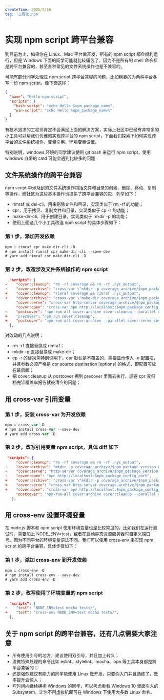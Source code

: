 ```yaml
---
createTime: 2025/3/16
tag: '工程化,npm'
---
```


# 实现 npm script 跨平台兼容

到目前为止，如果你在 Linux、Mac 平台做开发，所有的 npm script 都会顺利运行，但是 Windows 下面的同学可能就比较痛苦了，因为不是所有的 shell 命令都是跨平台兼容的，甚至各种常见的文件系统操作也是不兼容的。

可能有部分同学处理过 npm script 跨平台兼容的问题，比如粗暴的为两种平台各写一份 npm script，像下面这样：

```json
{
  "name": "hello-npm-script",
  "scripts": {
    "bash-script": "echo Hello $npm_package_name",
    "win-script": "echo Hello %npm_package_name%"
  }
}
```

有技术追求的工程师肯定不会满足上面的解决方案，实际上社区中已经有非常多的小工具可以帮我们优雅的实现跨平台的 npm script，下面我们探索下如何实现跨平台的文件系统操作、变量引用、环境变量设置。

特别说明，windows 环境的同学建议使用 git bash 来运行 npm script，使用 windows 自带的 cmd 可能会遇到比较多的问题

## 文件系统操作的跨平台兼容

npm script 中涉及到的文件系统操作包括文件和目录的创建、删除、移动、复制等操作，而社区为这些基本操作也提供了跨平台兼容的包，列举如下：

* rimraf 或 del-cli，用来删除文件和目录，实现类似于 rm -rf 的功能；
* cpr，用于拷贝、复制文件和目录，实现类似于 cp -r 的功能；
* make-dir-cli，用于创建目录，实现类似于 mkdir -p 的功能；
* 使用上面这几个小工具改造 npm script 的具体步骤如下：

### 第 1 步，添加开发依赖

```js
npm i rimraf cpr make-dir-cli -D
# npm install rimraf cpr make-dir-cli --save-dev
# yarn add rimraf cpr make-dir-cli -D
```

### 第 2 步，改造涉及文件系统操作的 npm script

```json
  "scripts": {
-    "cover:cleanup": "rm -rf coverage && rm -rf .nyc_output",
-    "cover:archive": "cross-var \"mkdir -p coverage_archive/$npm_package_version && cp -r coverage/* coverage_archive/$npm_package_version\"",
+    "cover:cleanup": "rimraf coverage && rimraf .nyc_output",
+    "cover:archive": "cross-var \"make-dir coverage_archive/$npm_package_version && cpr coverage/* coverage_archive/$npm_package_version -o\"",
     "cover:serve": "cross-var http-server coverage_archive/$npm_package_version -p $npm_package_config_port",
     "cover:open": "cross-var opn http://localhost:$npm_package_config_port",
-    "postcover": "npm-run-all cover:archive cover:cleanup --parallel cover:serve cover:open"
+    "precover": "npm run cover:cleanup",
+    "postcover": "npm-run-all cover:archive --parallel cover:serve cover:open"
  },
```

对改动的几点说明：

* rm -rf 直接替换成 rimraf；
* mkdir -p 直接替换成 make-dir；
* cp -r 的替换需特别说明下，cpr 默认是不覆盖的，需要显示传入 -o 配置项，并且参数必须严格是 cpr source destination [options] 的格式，即配置项放在最后面；
* 把 cover:cleanup 从 postcover 挪到 precover 里面去执行，规避 cpr 没归档完毕覆盖率报告就被清空的问题；

## 用 cross-var 引用变量

### 第 1 步，安装 cross-var 为开发依赖

```js
npm i cross-var -D
# npm install cross-var --save-dev
# yarn add cross-var -D
```

### 第 2 步，改写引用变量 npm script，具体 diff 如下

```json
 "scripts": {
     "cover:cleanup": "rm -rf coverage && rm -rf .nyc_output",
-    "cover:archive": "mkdir -p coverage_archive/$npm_package_version && cp -r coverage/* coverage_archive/$npm_package_version",
-    "cover:serve": "http-server coverage_archive/$npm_package_version -p $npm_package_config_port",
-    "cover:open": "opn http://localhost:$npm_package_config_port",
+    "cover:archive": "cross-var \"mkdir -p coverage_archive/$npm_package_version && cp -r coverage/* coverage_archive/$npm_package_version\"",
+    "cover:serve": "cross-var http-server coverage_archive/$npm_package_version -p $npm_package_config_port",
+    "cover:open": "cross-var opn http://localhost:$npm_package_config_port",
     "postcover": "npm-run-all cover:archive cover:cleanup --parallel cover:serve cover:open"
   },
```

## 用 cross-env 设置环境变量

在 node.js 脚本和 npm script 使用环境变量也是比较常见的，比如我们在运行测试时，需要加上 NODE_ENV=test，或者在启动静态资源服务器时自定义端口号。因为不同平台的环境变量语法不同，我们可以使用 cross-env 来实现 npm script 的跨平台兼容，具体步骤如下：

### 第 1 步，添加 cross-env 到开发依赖

```js
npm i cross-env -D
# npm install cross-env --save-dev
# yarn add cross-env -D
```

### 第 2 步，改写使用了环境变量的 npm script

```json
  "scripts": {
-    "test": "NODE_ENV=test mocha tests/",
+    "test": "cross-env NODE_ENV=test mocha tests/",
  },
```

## 关于 npm script 的跨平台兼容，还有几点需要大家注意

* 所有使用引号的地方，建议使用双引号，并且加上转义；
* 没做特殊处理的命令比如 eslint、stylelint、mocha、opn 等工具本身都是跨平台兼容的；
* 还是强烈建议有能力的同学能使用 Linux 做开发，只要你入门并且熟练了，效率提升会惊人；
* 短时间内继续拥抱 Windows 的同学，可以考虑看看 Windows 10 里面引入的 Subsystem，让你不用虚拟机即可在 Windows 下使用大多数 Linux 命令。
